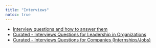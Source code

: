 ```yaml
---
title: "Interviews"
notoc: true
---
```


- [Interview questions and how to answer them](notes/skills/hr/general-interview-questions.md)
- [Curated - Interviews Questions for Leadership in Organizations](notes/skills/hr/interviews-org.md)
- [Curated - Interviews Questions for Companies (Internships/Jobs)](notes/skills/hr/interviews-companies.md)